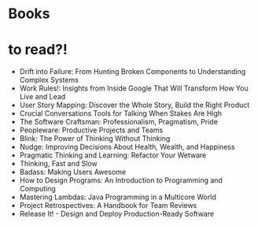 # Books

# to read?!

* Drift into Failure: From Hunting Broken Components to Understanding Complex Systems
* Work Rules!: Insights from Inside Google That Will Transform How You Live and Lead
* User Story Mapping: Discover the Whole Story, Build the Right Product
* Crucial Conversations Tools for Talking When Stakes Are High
* The Software Craftsman: Professionalism, Pragmatism, Pride
* Peopleware: Productive Projects and Teams
* Blink: The Power of Thinking Without Thinking
* Nudge: Improving Decisions About Health, Wealth, and Happiness
* Pragmatic Thinking and Learning: Refactor Your Wetware
* Thinking, Fast and Slow
* Badass: Making Users Awesome
* How to Design Programs: An Introduction to Programming and Computing
* Mastering Lambdas: Java Programming in a Multicore World
* Project Retrospectives: A Handbook for Team Reviews
* Release It! - Design and Deploy Production-Ready Software
